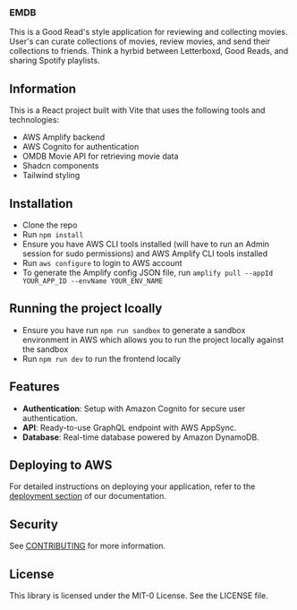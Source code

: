 ### EMDB

This is a Good Read's style application for reviewing and collecting movies. User's can curate collections of movies, review movies, and send their collections to friends. Think a hyrbid between Letterboxd, Good Reads, and sharing Spotify playlists.

## Information

This is a React project built with Vite that uses the following tools and technologies:

- AWS Amplify backend
- AWS Cognito for authentication
- OMDB Movie API for retrieving movie data
- Shadcn components
- Tailwind styling

## Installation

- Clone the repo
- Run `npm install`
- Ensure you have AWS CLI tools installed (will have to run an Admin session for sudo permissions) and AWS Amplify CLI tools installed
- Run `aws configure` to login to AWS account
- To generate the Amplify config JSON file, run `amplify pull --appId YOUR_APP_ID --envName YOUR_ENV_NAME`


## Running the project lcoally

- Ensure you have run `npm run sandbox` to generate a sandbox environment in AWS which allows you to run the project locally against the sandbox
- Run `npm run dev` to run the frontend locally


## Features

- **Authentication**: Setup with Amazon Cognito for secure user authentication.
- **API**: Ready-to-use GraphQL endpoint with AWS AppSync.
- **Database**: Real-time database powered by Amazon DynamoDB.

## Deploying to AWS

For detailed instructions on deploying your application, refer to the [deployment section](https://docs.amplify.aws/react/start/quickstart/#deploy-a-fullstack-app-to-aws) of our documentation.

## Security

See [CONTRIBUTING](CONTRIBUTING.md#security-issue-notifications) for more information.

## License

This library is licensed under the MIT-0 License. See the LICENSE file.